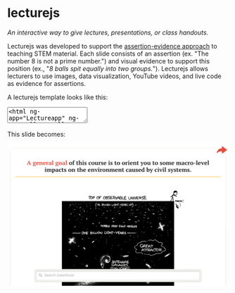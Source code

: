 lecturejs
=========

<em>An interactive way to give lectures, presentations, or class handouts. </em>

<p>Lecturejs was developed to support the <a href="http://writing.engr.psu.edu/slides.html">assertion-evidence approach</a> to teaching STEM material. Each slide consists of an assertion (ex. "The number 8 is not a prime number.") and visual evidence to support this position (ex., "<em>8 balls spit equally into two groups.</em>"). Lecturejs allows lecturers to use images, data visualization, YouTube videos, and live code as evidence for assertions. </p>

<p>A lecturejs template looks like this:</p>

<pre><code><textarea><html ng-app="Lectureapp" ng-controller="wells">
  <head>
    <!-- Add the title of your lecture here -->
  	<add-title label="Title of Presentation"></add-title>
  <body>

  	<!-- Add your slides using the <s-l></s-l> tag -->
	<s-l 
		assert="<a href='http://mtaptich.github.io/d3-lessons/'>A general goal</a> of this course is to orient you to some macro-level impacts on the environment caused by civil systems."
		link="http://ce11gsi.appspot.com/stylesheets/img/height.png"
    bottom="This requires you to build an understanding of scale."
    cite="http://xkcd.com/482/"
	></s-l>
  </body>
<html></textarea></code></pre>

<p> This slide becomes:</p>
<p><img src="https://raw.githubusercontent.com/mtaptich/lecturejs/master/img/slideexample.png" style="max-width:100%;"></p>

